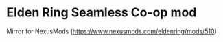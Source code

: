 # Elden Ring Seamless Co-op mod

Mirror for NexusMods (https://www.nexusmods.com/eldenring/mods/510)
